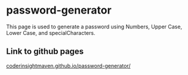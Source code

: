 # password-generator
This page is used to generate a password using Numbers, Upper Case, Lower Case, and specialCharacters.

## Link to github pages
[coderinsightmaven.github.io/password-generator/
](https://coderinsightmaven.github.io/password-generator/)
